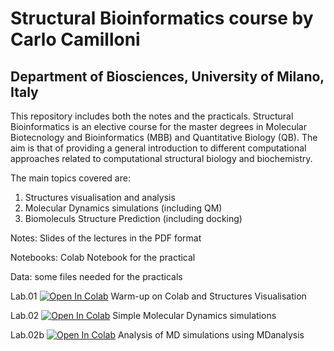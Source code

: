 # Structural Bioinformatics course by Carlo Camilloni
## Department of Biosciences, University of Milano, Italy

This repository includes both the notes and the practicals. Structural Bioinformatics is an elective course for the master degrees in Molecular Biotecnology and Bioinformatics (MBB) and Quantitative Biology (QB). The aim is that of providing a general introduction to different computational approaches related to computational structural biology and biochemistry.

The main topics covered are:

1. Structures visualisation and analysis
2. Molecular Dynamics simulations (including QM)
3. Biomoleculs Structure Prediction (including docking)

Notes: Slides of the lectures in the PDF format

Notebooks: Colab Notebook for the practical

Data: some files needed for the practicals

Lab.01 [![Open In Colab](https://colab.research.google.com/assets/colab-badge.svg)](https://colab.research.google.com/github/carlocamilloni/Structural-Bioinformatics/blob/main/Notebooks/lab01_intro.ipynb) Warm-up on Colab and Structures Visualisation

Lab.02 [![Open In Colab](https://colab.research.google.com/assets/colab-badge.svg)](https://colab.research.google.com/github/carlocamilloni/Structural-Bioinformatics/blob/main/Notebooks/lab02_MD.ipynb) Simple Molecular Dynamics simulations

Lab.02b [![Open In Colab](https://colab.research.google.com/assets/colab-badge.svg)](https://colab.research.google.com/github/carlocamilloni/Structural-Bioinformatics/blob/main/Notebooks/lab02b_MDanalysis.ipynb) Analysis of MD simulations using MDanalysis
